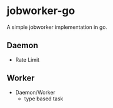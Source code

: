 # jobworker-go

A simple jobworker implementation in go.

## Daemon

- Rate Limit

## Worker

- Daemon/Worker
  - type based task

